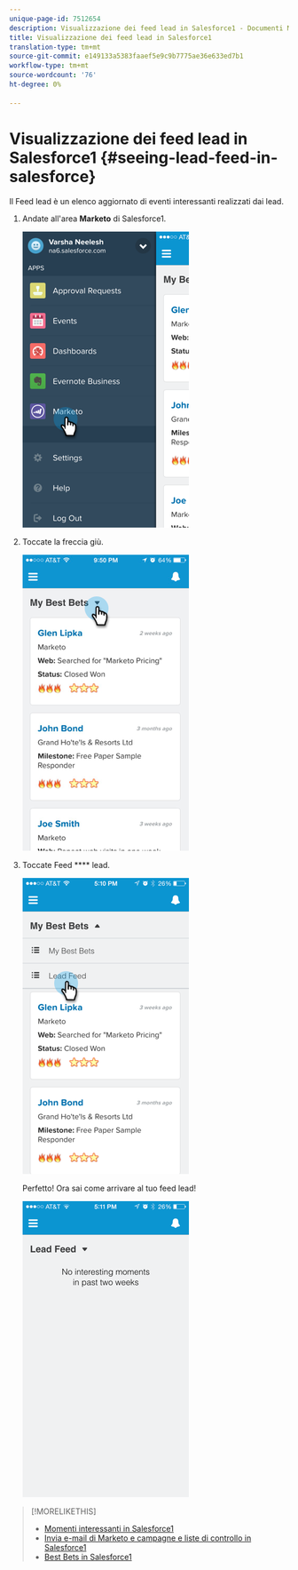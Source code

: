 ```yaml
---
unique-page-id: 7512654
description: Visualizzazione dei feed lead in Salesforce1 - Documenti Marketo - Documentazione prodotto
title: Visualizzazione dei feed lead in Salesforce1
translation-type: tm+mt
source-git-commit: e149133a5383faaef5e9c9b7775ae36e633ed7b1
workflow-type: tm+mt
source-wordcount: '76'
ht-degree: 0%

---
```



# Visualizzazione dei feed lead in Salesforce1 {#seeing-lead-feed-in-salesforce}

Il Feed lead è un elenco aggiornato di eventi interessanti realizzati dai lead.

1. Andate all&#39;area **Marketo** di Salesforce1.

   ![](assets/image2015-4-20-15-3a14-3a15.png)

1. Toccate la freccia giù.

   ![](assets/image2015-4-23-17-3a7-3a16.png)

1. Toccate Feed **** lead.

   ![](assets/image2015-4-23-17-3a19-3a16.png)

   Perfetto! Ora sai come arrivare al tuo feed lead!

   ![](assets/image2015-4-23-17-3a20-3a12.png)

>[!MORELIKETHIS]
>
>* [Momenti interessanti in Salesforce1](interesting-moments-in-salesforce1.md)
>* [Invia e-mail di Marketo e campagne e liste di controllo in Salesforce1](send-marketo-email-and-campaign-and-watchlist-actions-in-salesforce1.md)
>* [Best Bets in Salesforce1](best-bets-in-salesforce1.md)

>



